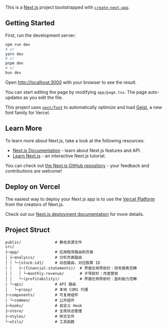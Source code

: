 This is a [Next.js](https://nextjs.org) project bootstrapped with [`create-next-app`](https://nextjs.org/docs/app/api-reference/cli/create-next-app).

## Getting Started

First, run the development server:

```bash
npm run dev
# or
yarn dev
# or
pnpm dev
# or
bun dev
```

Open [http://localhost:3000](http://localhost:3000) with your browser to see the result.

You can start editing the page by modifying `app/page.tsx`. The page auto-updates as you edit the file.

This project uses [`next/font`](https://nextjs.org/docs/app/building-your-application/optimizing/fonts) to automatically optimize and load [Geist](https://vercel.com/font), a new font family for Vercel.

## Learn More

To learn more about Next.js, take a look at the following resources:

- [Next.js Documentation](https://nextjs.org/docs) - learn about Next.js features and API.
- [Learn Next.js](https://nextjs.org/learn) - an interactive Next.js tutorial.

You can check out [the Next.js GitHub repository](https://github.com/vercel/next.js) - your feedback and contributions are welcome!

## Deploy on Vercel

The easiest way to deploy your Next.js app is to use the [Vercel Platform](https://vercel.com/new?utm_medium=default-template&filter=next.js&utm_source=create-next-app&utm_campaign=create-next-app-readme) from the creators of Next.js.

Check out our [Next.js deployment documentation](https://nextjs.org/docs/app/building-your-application/deploying) for more details.

## Project Struct

```
public/               # 静态资源文件
src/
├─app/                # 应用程序路由和页面
│ ├─analysis/         # 分析页面路由
│ │ └─[stock-id]/     # 动态路由，对应股票 ID
│ │   ├─(financial-statements)/  # 界面左侧导航栏：财务报表范畴
│ │   │ └─monthly-revenue/       # 子导航栏：月度营收
│ │   └─(profitability)/         # 界面左侧导航栏：盈利能力范畴
│ └─api/              # API 路由
│   └─proxy/          # 本地 CORS 代理
├─components/         # 可复用组件
│ └─common/           # 公共组件
├─hooks/              # 自定义 Hook
├─store/              # 全局状态管理
├─styles/             # 样式文件
└─utils/              # 工具函数
```
